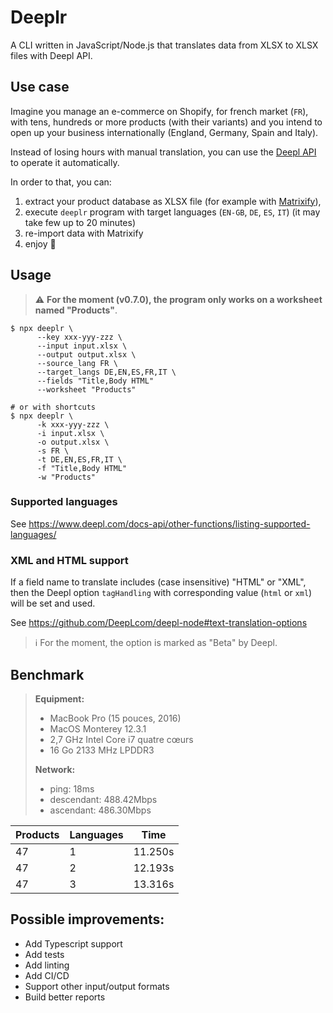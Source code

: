 # Deeplr

A CLI written in JavaScript/Node.js that translates data from XLSX to XLSX files with Deepl API.

## Use case

Imagine you manage an e-commerce on Shopify, for french market (`FR`), with tens, hundreds or more products (with their variants) and you intend to open up your business internationally (England, Germany, Spain and Italy).

Instead of losing hours with manual translation, you can use the [Deepl API](https://www.deepl.com/fr/docs-api/) to operate it automatically.

In order to that, you can: 
1. extract your product database as XLSX file (for example with [Matrixify](https://apps.shopify.com/excel-export-import)), 
2. execute `deeplr` program with target languages (`EN-GB`, `DE`, `ES`, `IT`) (it may take few up to 20 minutes)
3. re-import data with Matrixify
4. enjoy 🚀

## Usage

> ⚠️ **For the moment (v0.7.0), the program only works on a worksheet named "Products"**.

```shell
$ npx deeplr \
      --key xxx-yyy-zzz \
      --input input.xlsx \ 
      --output output.xlsx \
      --source_lang FR \
      --target_langs DE,EN,ES,FR,IT \
      --fields "Title,Body HTML"
      --worksheet "Products"

# or with shortcuts
$ npx deeplr \
      -k xxx-yyy-zzz \ 
      -i input.xlsx \ 
      -o output.xlsx \ 
      -s FR \
      -t DE,EN,ES,FR,IT \ 
      -f "Title,Body HTML"
      -w "Products"
```

### Supported languages

See https://www.deepl.com/docs-api/other-functions/listing-supported-languages/

### XML and HTML support

If a field name to translate includes (case insensitive) "HTML" or "XML", then the Deepl option `tagHandling` with corresponding value (`html` or `xml`) will be set and used.

See https://github.com/DeepLcom/deepl-node#text-translation-options

> ℹ️ ️For the moment, the option is marked as "Beta" by Deepl.

## Benchmark

> **Equipment:**
> - MacBook Pro (15 pouces, 2016)
> - MacOS Monterey 12.3.1
> - 2,7 GHz Intel Core i7 quatre cœurs
> - 16 Go 2133 MHz LPDDR3
> 
> **Network:**
> - ping: 18ms
> - descendant: 488.42Mbps
> - ascendant: 486.30Mbps

| Products | Languages | Time    |
|----------|-----------|---------|
| 47       | 1         | 11.250s |
| 47       | 2         | 12.193s |
| 47       | 3         | 13.316s |


## Possible improvements:

- Add Typescript support
- Add tests
- Add linting
- Add CI/CD
- Support other input/output formats
- Build better reports
